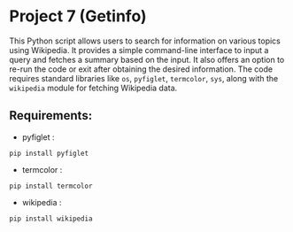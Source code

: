 # Project 7 (Getinfo)

This Python script allows users to search for information on various topics using Wikipedia. It provides a simple command-line interface to input a query and fetches a summary based on the input. It also offers an option to re-run the code or exit after obtaining the desired information. The code requires standard libraries like `os`, `pyfiglet`, `termcolor`, `sys`, along with the `wikipedia` module for fetching Wikipedia data.

## Requirements:
* pyfiglet :
 ```
pip install pyfiglet
```
* termcolor :
```
pip install termcolor
```
* wikipedia :
```
pip install wikipedia
```

